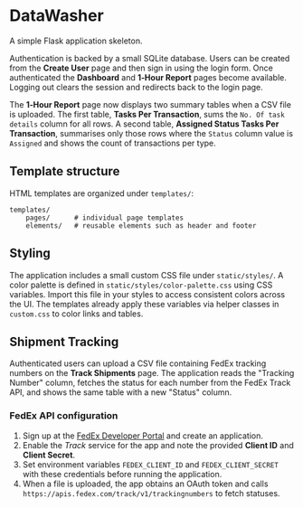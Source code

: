 # DataWasher

A simple Flask application skeleton.

Authentication is backed by a small SQLite database.  Users can be created from
the **Create User** page and then sign in using the login form.  Once
authenticated the **Dashboard** and **1‑Hour Report** pages become available.
Logging out clears the session and redirects back to the login page.

The **1‑Hour Report** page now displays two summary tables when a CSV file is
uploaded.  The first table, **Tasks Per Transaction**, sums the ``No. Of task
details`` column for all rows.  A second table, **Assigned Status Tasks Per
Transaction**, summarises only those rows where the ``Status`` column value is
``Assigned`` and shows the count of transactions per type.

## Template structure

HTML templates are organized under `templates/`:

```
templates/
    pages/      # individual page templates
    elements/   # reusable elements such as header and footer
```

## Styling

The application includes a small custom CSS file under `static/styles/`. A color palette is defined in `static/styles/color-palette.css` using CSS variables. Import this file in your styles to access consistent colors across the UI. The templates already apply these variables via helper classes in `custom.css` to color links and tables.

## Shipment Tracking

Authenticated users can upload a CSV file containing FedEx tracking numbers on the **Track Shipments** page. The application reads the "Tracking Number" column, fetches the status for each number from the FedEx Track API, and shows the same table with a new "Status" column.

### FedEx API configuration

1. Sign up at the [FedEx Developer Portal](https://developer.fedex.com/) and create an application.
2. Enable the *Track* service for the app and note the provided **Client ID** and **Client Secret**.
3. Set environment variables `FEDEX_CLIENT_ID` and `FEDEX_CLIENT_SECRET` with these credentials before running the application.
4. When a file is uploaded, the app obtains an OAuth token and calls `https://apis.fedex.com/track/v1/trackingnumbers` to fetch statuses.
